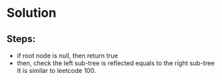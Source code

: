 # Solution
## Steps:
* if root node is null, then return true
* then, check the left sub-tree is reflected equals to the right sub-tree<br>
It is similar to leetcode 100.
